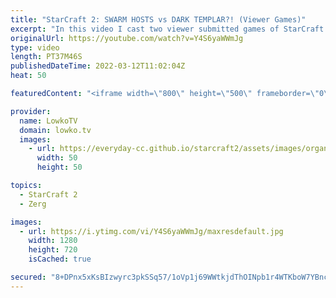 ```yaml
---
title: "StarCraft 2: SWARM HOSTS vs DARK TEMPLAR?! (Viewer Games)"
excerpt: "In this video I cast two viewer submitted games of StarCraft 2. Some wild decisions lead to even crazier games. The skill level of these SC2 matches is somewhere between unranked and Gold League.  00:00 Unranked Zerg vs Protoss 25:10 Gold League Protoss vs Protoss  Support my work on Patreon: https://www.patreon.com/lowkotv"
originalUrl: https://youtube.com/watch?v=Y4S6yaWWmJg
type: video
length: PT37M46S
publishedDateTime: 2022-03-12T11:02:04Z
heat: 50

featuredContent: "<iframe width=\"800\" height=\"500\" frameborder=\"0\" src=\"https://www.youtube.com/embed/Y4S6yaWWmJg\" allow=\"accelerometer; autoplay; encrypted-media; gyroscope; picture-in-picture\" allowfullscreen></iframe>"

provider:
  name: LowkoTV
  domain: lowko.tv
  images:
    - url: https://everyday-cc.github.io/starcraft2/assets/images/organizations/lowko.tv-50x50.jpg
      width: 50
      height: 50

topics:
  - StarCraft 2
  - Zerg

images:
  - url: https://i.ytimg.com/vi/Y4S6yaWWmJg/maxresdefault.jpg
    width: 1280
    height: 720
    isCached: true

secured: "8+DPnx5xKsBIzwyrc3pkSSq57/1oVp1j69WWtkjdThOINpb1r4WTKboW7YBnclkB5pgzNW9FT/CHSwJ5PBedr0mNfMF+f+GCwZk/rgdNcHV7nsQDZT283DH6X6IJ+8X7AYh+wLXDElLQYayMzr0zg5L2U6RZbKr00dOLWk8s62c5b6xXRoE/iGvRE+wvFqLGy/v4NnScjoldMURb9Q/nZL6GzFYM5hEg9JnGivarTv3m3Hju1/r2tk0zpzA0pK4fXcNwWpKI7uLJHfmiOKDVeWAWVbgRiBfeDZeVPzDJ7IhWjdR4TMvifbrjdCiXNVJD55ytUsb/j3IA292OXKQh6X0CrNd3pFpXE+R/gw+60owwaFaxIb9HXjCv8Iw6HWVwRBRqmfL01IYUjWIGP7lXfTRfTl43LXBvWy+wq+Sg4lM=;RE5z/ErdjbXL26sD0/nUsQ=="
---
```


